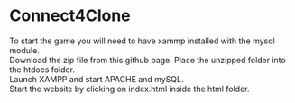 # Connect4Clone

To start the game you will need to have xammp installed with the mysql module. <br>
Download the zip file from this github page. Place the unzipped folder into the htdocs folder. <br>
Launch XAMPP and start APACHE and mySQL. <br>
Start the website by clicking on index.html inside the html folder. <br>
